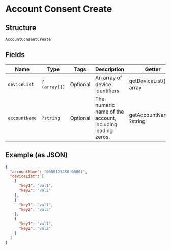 
# Account Consent Create

## Structure

`AccountConsentCreate`

## Fields

| Name | Type | Tags | Description | Getter | Setter |
|  --- | --- | --- | --- | --- | --- |
| `deviceList` | `?(array[])` | Optional | An array of device identifiers | getDeviceList(): ?array | setDeviceList(?array deviceList): void |
| `accountName` | `?string` | Optional | The numeric name of the account, including leading zeros. | getAccountName(): ?string | setAccountName(?string accountName): void |

## Example (as JSON)

```json
{
  "accountName": "0000123456-00001",
  "deviceList": [
    {
      "key1": "val1",
      "key2": "val2"
    },
    {
      "key1": "val1",
      "key2": "val2"
    },
    {
      "key1": "val1",
      "key2": "val2"
    }
  ]
}
```

